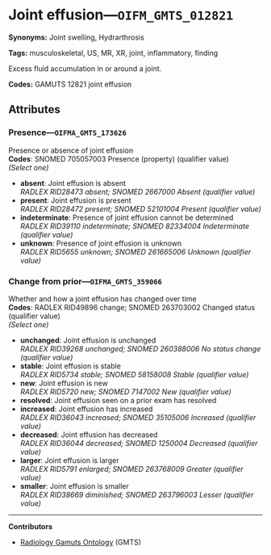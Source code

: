 # Joint effusion—`OIFM_GMTS_012821`

**Synonyms:** Joint swelling, Hydrarthrosis

**Tags:** musculoskeletal, US, MR, XR, joint, inflammatory, finding

Excess fluid accumulation in or around a joint.

**Codes:** GAMUTS 12821 joint effusion

## Attributes

### Presence—`OIFMA_GMTS_173626`

Presence or absence of joint effusion  
**Codes**: SNOMED 705057003 Presence (property) (qualifier value)  
*(Select one)*

- **absent**: Joint effusion is absent  
_RADLEX RID28473 absent; SNOMED 2667000 Absent (qualifier value)_
- **present**: Joint effusion is present  
_RADLEX RID28472 present; SNOMED 52101004 Present (qualifier value)_
- **indeterminate**: Presence of joint effusion cannot be determined  
_RADLEX RID39110 indeterminate; SNOMED 82334004 Indeterminate (qualifier value)_
- **unknown**: Presence of joint effusion is unknown  
_RADLEX RID5655 unknown; SNOMED 261665006 Unknown (qualifier value)_

### Change from prior—`OIFMA_GMTS_359066`

Whether and how a joint effusion has changed over time  
**Codes**: RADLEX RID49896 change; SNOMED 263703002 Changed status (qualifier value)  
*(Select one)*

- **unchanged**: Joint effusion is unchanged  
_RADLEX RID39268 unchanged; SNOMED 260388006 No status change (qualifier value)_
- **stable**: Joint effusion is stable  
_RADLEX RID5734 stable; SNOMED 58158008 Stable (qualifier value)_
- **new**: Joint effusion is new  
_RADLEX RID5720 new; SNOMED 7147002 New (qualifier value)_
- **resolved**: Joint effusion seen on a prior exam has resolved  
- **increased**: Joint effusion has increased  
_RADLEX RID36043 increased; SNOMED 35105006 Increased (qualifier value)_
- **decreased**: Joint effusion has decreased  
_RADLEX RID36044 decreased; SNOMED 1250004 Decreased (qualifier value)_
- **larger**: Joint effusion is larger  
_RADLEX RID5791 enlarged; SNOMED 263768009 Greater (qualifier value)_
- **smaller**: Joint effusion is smaller  
_RADLEX RID38669 diminished; SNOMED 263796003 Lesser (qualifier value)_

---

**Contributors**

- [Radiology Gamuts Ontology](https://gamuts.net/) (GMTS)